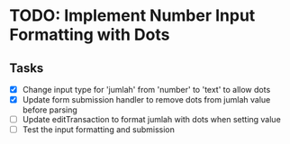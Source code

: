 # TODO: Implement Number Input Formatting with Dots

## Tasks
- [x] Change input type for 'jumlah' from 'number' to 'text' to allow dots
- [x] Update form submission handler to remove dots from jumlah value before parsing
- [ ] Update editTransaction to format jumlah with dots when setting value
- [ ] Test the input formatting and submission
